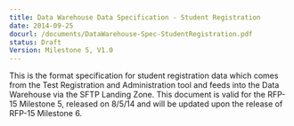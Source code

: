 ```yaml
---
title: Data Warehouse Data Specification - Student Registration 
date: 2014-09-25
docurl: /documents/DataWarehouse-Spec-StudentRegistration.pdf
status: Draft
Version: Milestone 5, V1.0
---
```

This is the format specification for student registration data which comes from the Test Registration and Administration tool and feeds into the Data Warehouse via the SFTP Landing Zone. This document is valid for the RFP-15 Milestone 5, released on 8/5/14 and will be updated upon the release of RFP-15 Milestone 6.
